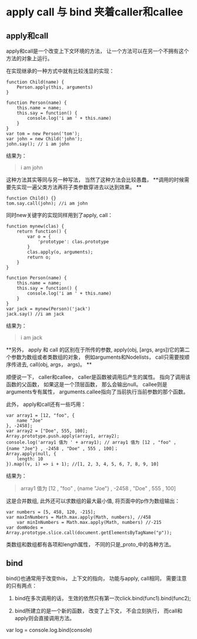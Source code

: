 # apply call 与 bind 夹着caller和callee

## apply和call

apply和call是一个改变上下文环境的方法， 让一个方法可以在另一个不拥有这个方法的对象上运行。 

在实现继承的一种方式中就有比较浅显的实现： 

    function Child(name) {
        Person.apply(this, arguments)
    }

    function Person(name) {
        this.name = name; 
        this.say = function() {
            console.log('i am ' + this.name)
        }
    }
    var tom = new Person('tom'); 
    var john = new Child('john'); 
    john.say(); // i am john

结果为： 

> i am john

这种方法其实等同与另一种写法， 当然了这种方法会比较愚蠢， **调用的时候需要先实现一遍父类方法再将子类参数穿进去以达到效果。 **

    function Child() {}
    tom.say.call(john); //i am john

同时new关键字的实现同样用到了apply, call： 

    function mynew(clas) {
        return function() {
            var o = {
                'prototype': clas.prototype
            }
            clas.apply(o, arguments); 
            return o; 
        }
    }

    function Person(name) {
        this.name = name; 
        this.say = function() {
            console.log('i am ' + this.name)
        }
    }
    var jack = mynew(Person)('jack')
    jack.say() //i am jack

结果为： 

> i am jack

**另外， apply 和 call 的区别在于所传的参数, apply(obj, [args, args])它的第二个参数为数组或者类数组的对象， 例如arguments和Nodelists， call只需要按顺序传进去, call(obj, args， args)。 **

顺便说一下， caller和callee， caller是函数被调用后产生的属性。 指向了调用该函数的父函数， 如果这是一个顶层函数， 那么会输出null。 
callee则是arguments专有属性， arguments.callee指向了当前执行当前参数的那个函数。 

此外， apply和call还有一些巧用： 

    var array1 = [12, "foo", {
        name "Joe"
    }, -2458]; 
    var array2 = ["Doe", 555, 100]; 
    Array.prototype.push.apply(array1, array2); 
    console.log('array1 值为 ' + array1); // array1 值为 [12 , "foo" , {name "Joe"} , -2458 , "Doe" , 555 , 100]； 
    Array.apply(null, {
        length: 10
    }).map((v, i) => i + 1); //[1, 2, 3, 4, 5, 6, 7, 8, 9, 10]

结果为： 

> array1 值为 [12 , "foo" , {name "Joe"} , -2458 , "Doe" , 555 , 100]

这是合并数组, 此外还可以求数组的最大最小值, 将页面中的p作为数组输出： 

    var numbers = [5, 458, 120, -215]; 
    var maxInNumbers = Math.max.apply(Math, numbers), //458
        var minInNumbers = Math.max.apply(Math, numbers) //-215
    var domNodes = Array.prototype.slice.call(document.getElementsByTagName("p")); 

类数组和数组都有各项和length属性， 不同的只是_proto_中的各种方法。 

## bind

bind()也通常用于改变this， 上下文的指向， 功能与apply, call相同， 需要注意的只有两点： 

1. bind在多次调用的话， 生效的依然只有第一次click.bind(func1).bind(func2); 

2. bind所建立的是一个新的函数， 改变了上下文， 不会立刻执行， 而call和apply则会直接调用方法。 

var log = console.log.bind(console)

